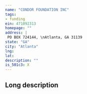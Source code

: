 ```yaml
---
name: "CONDOR FOUNDATION INC"
tags:
- funding
ein: 471092313
homepage: ""
address: |
 PO BOX 724144, \nAtlanta, GA 31139
state: "GA"
city: "Atlanta"
lng: 
lat: 
description: ""
is_501c3: X
---
```


## Long description


